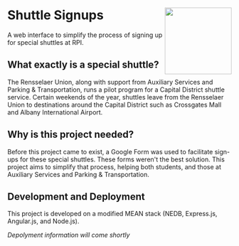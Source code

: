 # Shuttle Signups [<img align="right" width="150px" src="http://webtech.union.rpi.edu/assets/css/images/wtg.png">](http://webtech.union.rpi.edu/)
A web interface to simplify the process of signing up for special shuttles at RPI.

## What exactly is a special shuttle?
The Rensselaer Union, along with support from Auxiliary Services and Parking & Transportation, runs a pilot program for a Capital District shuttle service. Certain weekends of the year, shuttles leave from the Rensselaer Union to destinations around the Capital District such as Crossgates Mall and Albany International Airport.

## Why is this project needed?
Before this project came to exist, a Google Form was used to facilitate sign-ups for these special shuttles. These forms weren't the best solution. This project aims to simplify that process, helping both students, and those at Auxiliary Services and Parking & Transportation.

## Development and Deployment
This project is developed on a modified MEAN stack (NEDB, Express.js, Angular.js, and Node.js).

*Depolyment information will come shortly*
